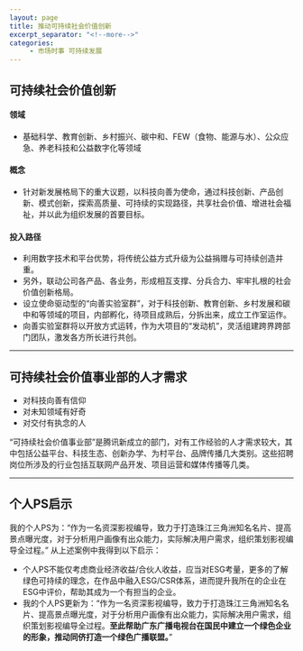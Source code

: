 ```yaml
---
layout: page
title: 推动可持续社会价值创新
excerpt_separator: "<!--more-->"
categories:
     - 市场时事 可持续发展
---
```


<!--more-->



## 可持续社会价值创新
#### 领域
* 基础科学、教育创新、乡村振兴、碳中和、FEW（食物、能源与水）、公众应急、养老科技和公益数字化等领域

#### 概念

* 针对新发展格局下的重大议题，以科技向善为使命，通过科技创新、产品创新、模式创新，探索高质量、可持续的实现路径，共享社会价值、增进社会福祉，并以此为组织发展的首要目标。

#### 投入路径

* 利用数字技术和平台优势，将传统公益方式升级为公益捐赠与可持续创造并重。
* 另外，联动公司各产品、各业务，形成相互支撑、分兵合力、牢牢扎根的社会价值创新格局。
* 设立使命驱动型的“向善实验室群”，对于科技创新、教育创新、乡村发展和碳中和等领域的项目，内部孵化，待项目成熟后，分拆出来，成立工作室运作。
* 向善实验室群将以开放方式运转，作为大项目的“发动机”，灵活组建跨界跨部门团队，激发各方所长进行共创。

------------------
## 可持续社会价值事业部的人才需求
* 对科技向善有信仰
* 对未知领域有好奇
* 对交付有执念的人

“可持续社会价值事业部”是腾讯新成立的部门，对有工作经验的人才需求较大，其中包括公益平台、科技生态、创新办学、为村平台、品牌传播几大类别。这些招聘岗位所涉及的行业包括互联网产品开发、项目运营和媒体传播等几类。

-------------------
## 个人PS启示

我的个人PS为：“作为一名资深影视编导，致力于打造珠江三角洲知名名片、提高景点曝光度，对于分析用户画像有出众能力，实际解决用户需求，组织策划影视编导全过程。” 从上述案例中我得到以下启示：
* 个人PS不能仅考虑商业经济收益/合伙人收益，应当对ESG考量，更多的了解绿色可持续的理念，在作品中融入ESG/CSR体系，进而提升我所在的企业在ESG中评价，帮助其成为一个有担当的企业。
* 我的个人PS更新为：“作为一名资深影视编导，致力于打造珠江三角洲知名名片、提高景点曝光度，对于分析用户画像有出众能力，实际解决用户需求，组织策划影视编导全过程。**至此帮助广东广播电视台在国民中建立一个绿色企业的形象，推动同侪打造一个绿色广播联盟。**”
